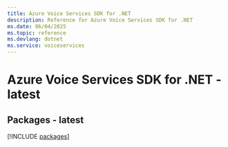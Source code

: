 ```yaml
---
title: Azure Voice Services SDK for .NET
description: Reference for Azure Voice Services SDK for .NET
ms.date: 06/04/2025
ms.topic: reference
ms.devlang: dotnet
ms.service: voiceservices
---
```

# Azure Voice Services SDK for .NET - latest
## Packages - latest
[!INCLUDE [packages](voice-services-index.md)]